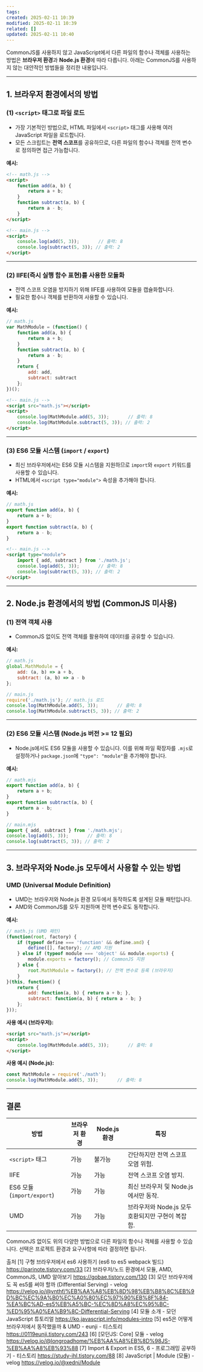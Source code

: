 ```yaml
---
tags: 
created: 2025-02-11 10:39
modified: 2025-02-11 10:39
related: []
updated: 2025-02-11 10:40
---
```

CommonJS를 사용하지 않고 JavaScript에서 다른 파일의 함수나 객체를 사용하는 방법은 **브라우저 환경**과 **Node.js 환경**에 따라 다릅니다. 아래는 CommonJS를 사용하지 않는 대안적인 방법들을 정리한 내용입니다.

---

## **1. 브라우저 환경에서의 방법**

### **(1) `<script>` 태그로 파일 로드**
- 가장 기본적인 방법으로, HTML 파일에서 `<script>` 태그를 사용해 여러 JavaScript 파일을 로드합니다.
- 모든 스크립트는 **전역 스코프**를 공유하므로, 다른 파일의 함수나 객체를 전역 변수로 정의하면 접근 가능합니다.

**예시:**
```html
<!-- math.js -->
<script>
    function add(a, b) {
        return a + b;
    }
    function subtract(a, b) {
        return a - b;
    }
</script>

<!-- main.js -->
<script>
    console.log(add(5, 3));       // 출력: 8
    console.log(subtract(5, 3)); // 출력: 2
</script>
```

---

### **(2) IIFE(즉시 실행 함수 표현)를 사용한 모듈화**
- 전역 스코프 오염을 방지하기 위해 IIFE를 사용하여 모듈을 캡슐화합니다.
- 필요한 함수나 객체를 반환하여 사용할 수 있습니다.

**예시:**
```javascript
// math.js
var MathModule = (function() {
    function add(a, b) {
        return a + b;
    }
    function subtract(a, b) {
        return a - b;
    }
    return {
        add: add,
        subtract: subtract
    };
})();
```

```html
<!-- main.js -->
<script src="math.js"></script>
<script>
    console.log(MathModule.add(5, 3));       // 출력: 8
    console.log(MathModule.subtract(5, 3)); // 출력: 2
</script>
```

---

### **(3) ES6 모듈 시스템 (`import` / `export`)**
- 최신 브라우저에서는 ES6 모듈 시스템을 지원하므로 `import`와 `export` 키워드를 사용할 수 있습니다.
- HTML에서 `<script type="module">` 속성을 추가해야 합니다.

**예시:**
```javascript
// math.js
export function add(a, b) {
    return a + b;
}
export function subtract(a, b) {
    return a - b;
}
```

```html
<!-- main.js -->
<script type="module">
    import { add, subtract } from './math.js';
    console.log(add(5, 3));       // 출력: 8
    console.log(subtract(5, 3)); // 출력: 2
</script>
```

---

## **2. Node.js 환경에서의 방법 (CommonJS 미사용)**

### **(1) 전역 객체 사용**
- CommonJS 없이도 전역 객체를 활용하여 데이터를 공유할 수 있습니다.

**예시:**
```javascript
// math.js
global.MathModule = {
    add: (a, b) => a + b,
    subtract: (a, b) => a - b
};
```

```javascript
// main.js
require('./math.js'); // math.js 로드
console.log(MathModule.add(5, 3));       // 출력: 8
console.log(MathModule.subtract(5, 3)); // 출력: 2
```

---

### **(2) ES6 모듈 시스템 (Node.js 버전 >= 12 필요)**
- Node.js에서도 ES6 모듈을 사용할 수 있습니다. 이를 위해 파일 확장자를 `.mjs`로 설정하거나 `package.json`에 `"type": "module"`을 추가해야 합니다.

**예시:**
```javascript
// math.mjs
export function add(a, b) {
    return a + b;
}
export function subtract(a, b) {
    return a - b;
}
```

```javascript
// main.mjs
import { add, subtract } from './math.mjs';
console.log(add(5, 3));       // 출력: 8
console.log(subtract(5, 3)); // 출력: 2
```

---

## **3. 브라우저와 Node.js 모두에서 사용할 수 있는 방법**

### **UMD (Universal Module Definition)**
- UMD는 브라우저와 Node.js 환경 모두에서 동작하도록 설계된 모듈 패턴입니다.
- AMD와 CommonJS를 모두 지원하며 전역 변수로도 동작합니다.

**예시:**
```javascript
// math.js (UMD 패턴)
(function(root, factory) {
    if (typeof define === 'function' && define.amd) {
        define([], factory); // AMD 지원
    } else if (typeof module === 'object' && module.exports) {
        module.exports = factory(); // CommonJS 지원
    } else {
        root.MathModule = factory(); // 전역 변수로 등록 (브라우저)
    }
}(this, function() {
    return {
        add: function(a, b) { return a + b; },
        subtract: function(a, b) { return a - b; }
    };
}));
```

**사용 예시 (브라우저):**
```html
<script src="math.js"></script>
<script>
    console.log(MathModule.add(5, 3));       // 출력: 8
</script>
```

**사용 예시 (Node.js):**
```javascript
const MathModule = require('./math');
console.log(MathModule.add(5, 3));       // 출력: 8
```

---

## **결론**

| 방법                     | 브라우저 환경 | Node.js 환경 | 특징                                                                 |
|--------------------------|---------------|--------------|----------------------------------------------------------------------|
| `<script>` 태그          | 가능          | 불가능       | 간단하지만 전역 스코프 오염 위험.                                    |
| IIFE                     | 가능          | 가능         | 전역 스코프 오염 방지.                                              |
| ES6 모듈 (`import/export`)| 가능          | 가능         | 최신 브라우저 및 Node.js에서만 동작.                                 |
| UMD                      | 가능          | 가능         | 브라우저와 Node.js 모두 호환되지만 구현이 복잡함.                    |

CommonJS 없이도 위의 다양한 방법으로 다른 파일의 함수나 객체를 사용할 수 있습니다. 선택은 프로젝트 환경과 요구사항에 따라 결정하면 됩니다.

출처
[1] 구형 브라우저에서 es6 사용하기 (es6 to es5 webpack 빌드) https://parinote.tistory.com/33
[2] 브라우저/노드 환경에서 모듈, AMD, CommonJS, UMD 알아보기 https://gobae.tistory.com/130
[3] 모던 브라우저에도 꼭 es5를 써야 할까 (Differential Serving) - velog https://velog.io/@vnthf/%EB%AA%A8%EB%8D%98%EB%B8%8C%EB%9D%BC%EC%9A%B0%EC%A0%80%EC%97%90%EB%8F%84-%EA%BC%AD-es5%EB%A5%BC-%EC%8D%A8%EC%95%BC-%ED%95%A0%EA%B9%8C-Differential-Serving
[4] 모듈 소개 - 모던 JavaScript 튜토리얼 https://ko.javascript.info/modules-intro
[5] es5은 어떻게 브라우저에서 동작했을까 & UMD - eunji - 티스토리 https://0119eunji.tistory.com/243
[6] [모던JS: Core] 모듈 - velog https://velog.io/@longroadhome/%EB%AA%A8%EB%8D%98JS-%EB%AA%A8%EB%93%88
[7] Import & Export in ES5, 6 - 프로그래밍 공부하기 - 티스토리 https://study-ihl.tistory.com/88
[8] JavaScript | Module (모듈) - velog https://velog.io/@xedni/Module

